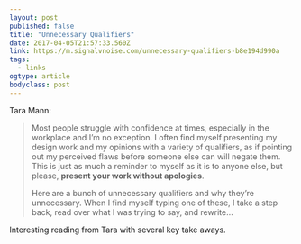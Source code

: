 ```yaml
---
layout: post 
published: false 
title: "Unnecessary Qualifiers" 
date: 2017-04-05T21:57:33.560Z 
link: https://m.signalvnoise.com/unnecessary-qualifiers-b8e194d990a 
tags:
  - links
ogtype: article 
bodyclass: post 
---
```


Tara Mann:

> Most people struggle with confidence at times, especially in the workplace and I’m no exception. I often find myself presenting my design work and my opinions with a variety of qualifiers, as if pointing out my perceived flaws before someone else can will negate them. This is just as much a reminder to myself as it is to anyone else, but please, **present your work without apologies**.
> 
> Here are a bunch of unnecessary qualifiers and why they’re unnecessary. When I find myself typing one of these, I take a step back, read over what I was trying to say, and rewrite…

Interesting reading from Tara with several key take aways.